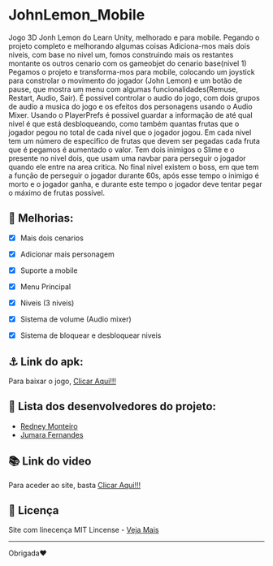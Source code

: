 # JohnLemon_Mobile
Jogo 3D Jonh Lemon do Learn Unity, melhorado e para mobile. Pegando o projeto completo e melhorando algumas coisas
Adiciona-mos mais dois niveis, com base no nivel um, fomos construindo mais os restantes montante os outros cenario com os gameobjet do cenario base(nivel 1)
Pegamos o projeto e transforma-mos para mobile, colocando um joystick para constrolar o movimento do jogador (John Lemon) e um botão de pause, que mostra um menu com algumas funcionalidades(Remuse, Restart, Audio, Sair). É possivel controlar o audio do jogo, com dois grupos de audio a musica do jogo e os efeitos dos personagens usando o Audio Mixer. Usando o PlayerPrefs é possivel guardar a informação de até qual nivel é que está desbloqueando, como também quantas frutas que o jogador pegou no total de cada nivel que o jogador jogou. Em cada nivel tem um número de especifico de frutas que devem ser pegadas cada fruta que é pegamos é aumentado o valor. Tem dois inimigos o Slime e o presente no nivel dois, que usam uma navbar para perseguir o jogador quando ele entre na area critica. No final nivel existem o boss, em que tem a função de perseguir o jogador durante 60s, após esse tempo o inimigo é morto e o jogador ganha, e durante este tempo o jogador deve tentar pegar o máximo de frutas possível.
 
 ## :hammer: Melhorias:
- [x] Mais dois cenarios
- [x] Adicionar mais personagem
- [x] Suporte a mobile
- [x] Menu Principal
- [x] Niveis (3 niveis)
- [x] Sistema de volume (Audio mixer)
- [x] Sistema de bloquear e desbloquear niveis


## ⚓ Link do apk:
Para baixar o jogo, [Clicar Aqui!!!](https://github.com/RedneyMonteiro15/JohnLemon_Mobile)


## 👤 Lista dos desenvolvedores do projeto:
* [Redney Monteiro](https://github.com/RedneyMonteiro15)
* [Jumara Fernandes](https://github.com/maura2020)

## :books: Link do video
Para aceder ao site, basta [Clicar Aqui!!!](https://youtu.be/mmRDynCpeUM)

## 📑 Licença
Site com linecença MIT Lincense - [Veja Mais](https://en.wikipedia.org/wiki/MIT_License)

---

Obrigada♥️
